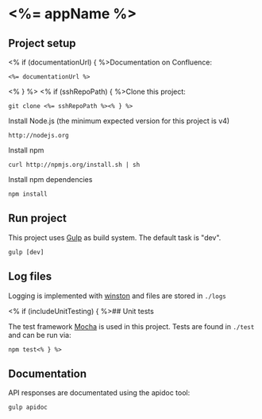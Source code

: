 # <%= appName %>

## Project setup

<% if (documentationUrl) { %>Documentation on Confluence:

    <%= documentationUrl %>
<% } %>
<% if (sshRepoPath) { %>Clone this project:

    git clone <%= sshRepoPath %><% } %>

Install Node.js (the minimum expected version for this project is v4)

    http://nodejs.org

Install npm

    curl http://npmjs.org/install.sh | sh

Install npm dependencies

    npm install

## Run project

This project uses [Gulp](http://gulpjs.com/) as build system. The default task is "dev".

    gulp [dev]

## Log files

Logging is implemented with [winston](https://github.com/winstonjs/winston) and files are stored in `./logs`

<% if (includeUnitTesting) { %>## Unit tests

The test framework [Mocha](http://mochajs.org) is used in this project. Tests are found in `./test` and
can be run via:

    npm test<% } %>

## Documentation

API responses are documentated using the apidoc tool:

    gulp apidoc
